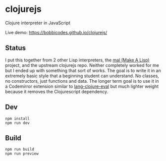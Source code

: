 # clojurejs

Clojure interpreter in JavaScript

Live demo: https://bobbicodes.github.io/clojurejs/

## Status

I put this together from 2 other Lisp interpreters, the [mal (Make A Lisp)](https://github.com/kanaka/mal) project, and the upstream clojurejs repo. Neither completely worked for me but I ended up with something that sort of works. The goal is to write it in an extremely basic style that a beginning student can understand. No classes, no constructors, just functions and data. The longer term goal is to use it in a Codemirror extension similar to [lang-clojure-eval](https://github.com/bobbicodes/lang-clojure-eval/) but much lighter weight because it removes the Clojurescript dependency.

## Dev

```
npm install
npm run dev
```

## Build

```
npm run build
npm run preview
```